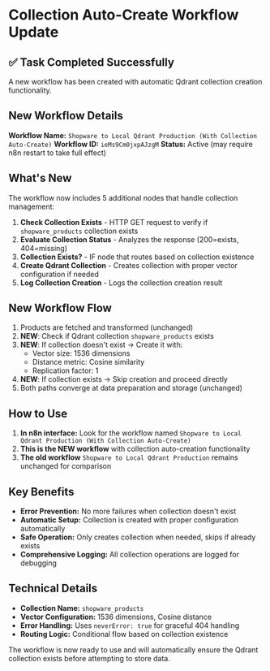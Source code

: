 # Collection Auto-Create Workflow Update

## ✅ Task Completed Successfully

A new workflow has been created with automatic Qdrant collection creation functionality.

## New Workflow Details

**Workflow Name:** `Shopware to Local Qdrant Production (With Collection Auto-Create)`
**Workflow ID:** `ieMs9Cm0jxpAJzgM`
**Status:** Active (may require n8n restart to take full effect)

## What's New

The workflow now includes 5 additional nodes that handle collection management:

1. **Check Collection Exists** - HTTP GET request to verify if `shopware_products` collection exists
2. **Evaluate Collection Status** - Analyzes the response (200=exists, 404=missing)
3. **Collection Exists?** - IF node that routes based on collection existence
4. **Create Qdrant Collection** - Creates collection with proper vector configuration if needed
5. **Log Collection Creation** - Logs the collection creation result

## New Workflow Flow

1. Products are fetched and transformed (unchanged)
2. **NEW**: Check if Qdrant collection `shopware_products` exists
3. **NEW**: If collection doesn't exist → Create it with:
   - Vector size: 1536 dimensions
   - Distance metric: Cosine similarity
   - Replication factor: 1
4. **NEW**: If collection exists → Skip creation and proceed directly
5. Both paths converge at data preparation and storage (unchanged)

## How to Use

1. **In n8n interface:** Look for the workflow named `Shopware to Local Qdrant Production (With Collection Auto-Create)`
2. **This is the NEW workflow** with collection auto-creation functionality
3. **The old workflow** `Shopware to Local Qdrant Production` remains unchanged for comparison

## Key Benefits

- **Error Prevention:** No more failures when collection doesn't exist
- **Automatic Setup:** Collection is created with proper configuration automatically
- **Safe Operation:** Only creates collection when needed, skips if already exists
- **Comprehensive Logging:** All collection operations are logged for debugging

## Technical Details

- **Collection Name:** `shopware_products`
- **Vector Configuration:** 1536 dimensions, Cosine distance
- **Error Handling:** Uses `neverError: true` for graceful 404 handling
- **Routing Logic:** Conditional flow based on collection existence

The workflow is now ready to use and will automatically ensure the Qdrant collection exists before attempting to store data.